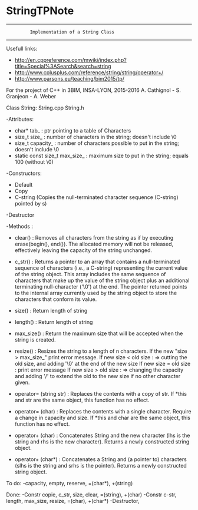 # StringTPNote
---------------------------------------------------------------------
             Implementation of a String Class    
---------------------------------------------------------------------

Usefull links:

- http://en.cppreference.com/mwiki/index.php?title=Special%3ASearch&search=string
- http://www.cplusplus.com/reference/string/string/operator+/
- http://www.parsons.eu/teaching/bim2015/tp/

For the project of C++ in 3BIM, INSA-LYON, 2015-2016
A. Cathignol - S. Granjeon - A. Weber

Class String: String.cpp String.h

-Attributes:
  - char* tab_ : ptr pointing to a table of Characters
  - size_t size_ : number of characters in the string; doesn't include \0
  - size_t capacity_ : number of characters possible to put in the string; doesn't include \0
  - static const size_t max_size_ : maximum size to put in the string; equals 100 (without \0)	

-Constructors:
  - Default
  - Copy
  - C-string (Copies the null-terminated character sequence (C-string) pointed by s)

-Destructor

-Methods : 
  - clear() : Removes all characters from the string as if by executing erase(begin(), end()). The allocated memory will not be released, effectively leaving the capacity of the string unchanged.
  - c_str() : Returns a pointer to an array that contains a null-terminated sequence of characters (i.e., a C-string) representing the current value of the string object. This array includes the same sequence of characters that make up the value of the string object plus an additional terminating null-character ('\0') at the end. The pointer returned points to the internal array currently used by the string object to store the characters that conform its value.
  - size() : Return length of string
  - length() : Return length of string
  - max_size() : Return the maximum size that will be accepted when the string is created.
  - resize() : Resizes the string to a length of n characters. If the new "size > max_size_" print error message. 
If new size < old size : => cutting the old size, and adding '\0' at the end of the new size
If new size = old size : print error message
If new size > old size : => changing the capacity and adding '/' to extend the old to the new size if no other character given.
  - operator= (string str) : Replaces the contents with a copy of str. If *this and str are the same object, this function has no effect.
  - operator= (char) : Replaces the contents with a single character. Require a change in capacity and size. If *this and char are the same object, this function has no effect.
  - operator+ (char) : Concatenates String and the new character (lhs is the string and rhs is the new character). Returns a newly constructed string object.

  - operator+ (char*) : Concatenates a String and (a pointer to) characters (slhs is the string and srhs is the pointer). Returns a newly constructed string object.

To do: 
-capacity, empty, reserve, =(char*), +(string)


Done:
-Constr copie, c_str, size, clear, =(string),  +(char)
-Constr c-str, length, max_size, resize, =(char), +(char*)
-Destructor,
